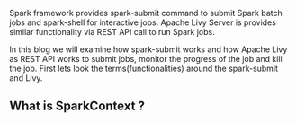 Spark framework provides spark-submit command to submit Spark batch jobs and spark-shell for interactive jobs.  Apache Livy Server is provides similar functionality via REST API call to run Spark jobs.

In this blog we will examine how spark-submit works and how Apache Livy as REST API works to submit jobs, monitor the progress of the job and kill the job. First lets look the terms(functionalities) around the spark-submit and Livy.

## What is SparkContext ?


<!--stackedit_data:
eyJoaXN0b3J5IjpbMTExOTU2MzIwOSwtNzY0MTg2NjYzLDI2OT
UzNTMzNiwtODAwMzY3ODcsMTU0MDI3NjU0OSwxNjczODg1MDc3
LC0zNjY1MDk1MTgsLTE1MTcxMDUxNjYsLTU2NzgxMDc0NiwxMz
MwMTExNzUsLTE2NTgxNzg4MzgsMTg1MTIyODg0MywxMTg1NjE0
OTU5LC05NTYyMjQwMTYsLTg0NDY3NTk3NCwtMTMwMDQwMjYzNC
wtODQyMjcwMDc2LDE5MDA5ODMzNTYsLTE1MTA3NDM0NTMsMTU4
NTIwNTg0M119
-->